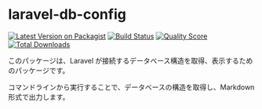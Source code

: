 # laravel-db-config

[![Latest Version on Packagist](https://img.shields.io/packagist/v/techbeansjp/laravel-db-config.svg?style=flat-square)](https://packagist.org/packages/techbeansjp/laravel-db-config)
[![Build Status](https://img.shields.io/travis/techbeansjp/laravel-db-config/master.svg?style=flat-square)](https://travis-ci.org/techbeansjp/laravel-db-config)
[![Quality Score](https://img.shields.io/scrutinizer/g/techbeansjp/laravel-db-config.svg?style=flat-square)](https://scrutinizer-ci.com/g/techbeansjp/laravel-db-config)
[![Total Downloads](https://img.shields.io/packagist/dt/techbeansjp/laravel-db-config.svg?style=flat-square)](https://packagist.org/packages/techbeansjp/laravel-db-config)

このパッケージは、Laravel が接続するデータベース構造を取得、表示するためのパッケージです。

コマンドラインから実行することで、データベースの構造を取得し、Markdown 形式で出力します。
